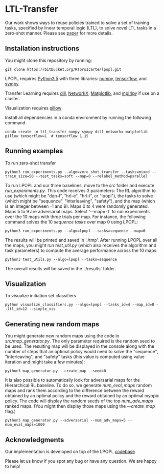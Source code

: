 # LTL-Transfer

Our work shows ways to reuse policies trained to solve a set of training tasks, specified by linear temporal logic (LTL), to solve novel LTL tasks in a zero-shot manner. Please see [paper]() for more details.


## Installation instructions

You might clone this repository by running:

    git clone https://bitbucket.org/RToroIcarte/lpopl.git

LPOPL requires [Python3.5](https://www.python.org/) with three libraries: [numpy](http://www.numpy.org/), [tensorflow](https://www.tensorflow.org/), and [sympy](http://www.sympy.org). 

Transfer Learning requires [dill](https://dill.readthedocs.io/en/latest/), [NetworkX](https://networkx.org/), [Matplotlib](https://matplotlib.org/), and [mpi4py](https://mpi4py.readthedocs.io/en/stable/) if use on a cluster.

Visualization requires [pillow](https://pillow.readthedocs.io/en/stable/index.html)

Install all dependencies in a conda environment by running the following command

    conda create -n ltl_transfer numpy sympy dill networkx matplotlib pillow tensorflow=1  # tensorflow 1.15

## Running examples

To run zero-shot transfer

    python3 run_experiments.py --algo=zero_shot_transfer --tasks=mixed --train_size=50 --test_tasks=soft --map=0 --relabel_method=parallel

To run LPOPL and our three baselines, move to the *src* folder and execute *run_experiments.py*. This code receives 3 parameters: The RL algorithm to use (which might be "dqn-l", "hrl-e", "hrl-l", or "lpopl"), the tasks to solve (which might be "sequence", "interleaving", "safety"), and the map (which is an integer between -1 and 9). Maps 0 to 4 were randomly generated. Maps 5 to 9 are adversarial maps. Select '--map=-1' to run experiments over the 10 maps with three trials per map. For instance, the following command solves the 10 *sequence tasks* over map 0 using LPOPL:

    python3 run_experiments.py --algo=lpopl --tasks=sequence --map=0

The results will be printed and saved in './tmp'. After running LPOPL over all the maps, you might run *test_util.py* (which also receives the algorithm and task parameters) to compute the average performance across the 10 maps:

    python3 test_utils.py --algo=lpopl --tasks=sequence

The overall results will be saved in the './results' folder.


## Visualization

To visualize initiation set classifiers

    python visualize_classifiers.py --algo=lpopl --tasks_id=4 --map_id=0 --ltl_id=12 --simple_vis
    

## Generating new random maps

You might generate new random maps using the code in *src/map_generator.py*. The only parameter required is the random seed to be used. The resulting map will be displayed in the console along with the number of steps that an optimal policy would need to solve the "sequence", "interleaving", and "safety" tasks (this value is computed using value iteration and might take a few minutes):

    python3 map_generator.py --create_map --seed=0

It is also possible to automatically look for adversarial maps for the Hierarchical RL baseline. To do so, we generate *num_eval_maps* random maps and rank them according to the difference between the reward obtained by an optimal policy and the reward obtained by an optimal myopic policy. The code will display the random seeds of the top *num_adv_maps* ranked maps. (You might then display those maps using the *--create_map* flag.)

    python3 map_generator.py --adversarial --num_adv_maps=5 --num_eval_maps=1000

## Acknowledgments
Our implementation is developed on top of the LPOPL [codebase](https://bitbucket.org/RToroIcarte/lpopl/src/master/) 

Please let us know if you spot any bug or have any question. We are happy to help!
